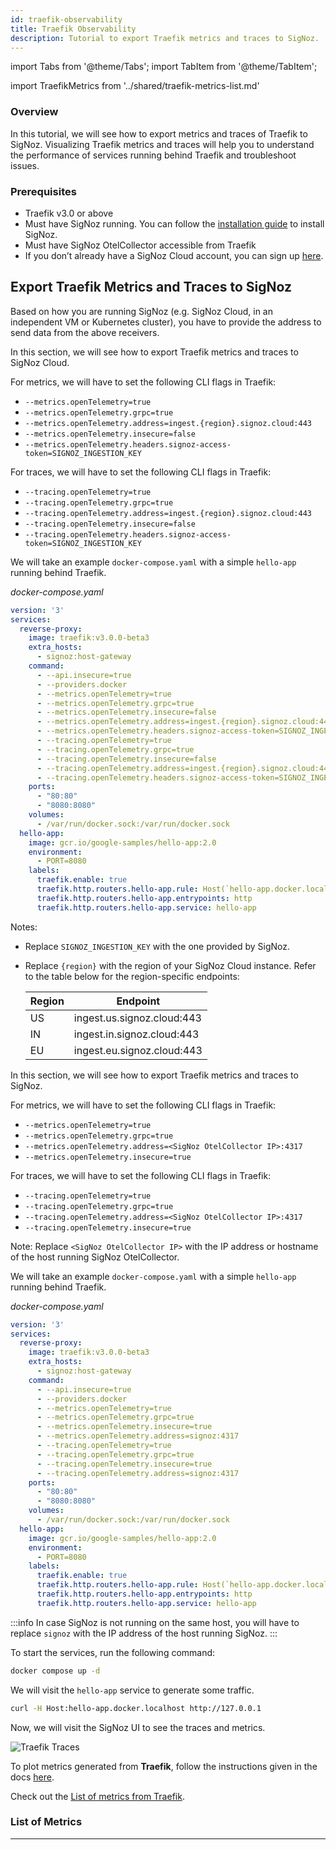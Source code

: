 ```yaml
---
id: traefik-observability
title: Traefik Observability
description: Tutorial to export Traefik metrics and traces to SigNoz.
---
```

import Tabs from '@theme/Tabs';
import TabItem from '@theme/TabItem';

import TraefikMetrics from '../shared/traefik-metrics-list.md'

### Overview

In this tutorial, we will see how to export metrics and traces of Traefik to SigNoz.
Visualizing Traefik metrics and traces will help you to understand the performance
of services running behind Traefik and troubleshoot issues.

### Prerequisites

- Traefik v3.0 or above
- Must have SigNoz running. You can follow the [installation guide][1] to install SigNoz.
- Must have SigNoz OtelCollector accessible from Traefik
- If you don’t already have a SigNoz Cloud account, you can sign up [here][4].

## Export Traefik Metrics and Traces to SigNoz

Based on how you are running SigNoz (e.g. SigNoz Cloud, in an independent VM or Kubernetes cluster),
you have to provide the address to send data from the above receivers.

<Tabs>
<TabItem value="signoz-cloud" label="SigNoz Cloud" default>

In this section, we will see how to export Traefik metrics and traces to SigNoz Cloud.

For metrics, we will have to set the following CLI flags in Traefik:

- `--metrics.openTelemetry=true`
- `--metrics.openTelemetry.grpc=true`
- `--metrics.openTelemetry.address=ingest.{region}.signoz.cloud:443`
- `--metrics.openTelemetry.insecure=false`
- `--metrics.openTelemetry.headers.signoz-access-token=SIGNOZ_INGESTION_KEY`

For traces, we will have to set the following CLI flags in Traefik:

- `--tracing.openTelemetry=true`
- `--tracing.openTelemetry.grpc=true`
- `--tracing.openTelemetry.address=ingest.{region}.signoz.cloud:443`
- `--tracing.openTelemetry.insecure=false`
- `--tracing.openTelemetry.headers.signoz-access-token=SIGNOZ_INGESTION_KEY`

We will take an example `docker-compose.yaml` with a simple `hello-app`
running behind Traefik.

_docker-compose.yaml_

```yaml {13-14,18-19}
version: '3'
services:
  reverse-proxy:
    image: traefik:v3.0.0-beta3
    extra_hosts:
      - signoz:host-gateway
    command:
      - --api.insecure=true
      - --providers.docker
      - --metrics.openTelemetry=true
      - --metrics.openTelemetry.grpc=true
      - --metrics.openTelemetry.insecure=false
      - --metrics.openTelemetry.address=ingest.{region}.signoz.cloud:443
      - --metrics.openTelemetry.headers.signoz-access-token=SIGNOZ_INGESTION_KEY
      - --tracing.openTelemetry=true
      - --tracing.openTelemetry.grpc=true
      - --tracing.openTelemetry.insecure=false
      - --tracing.openTelemetry.address=ingest.{region}.signoz.cloud:443
      - --tracing.openTelemetry.headers.signoz-access-token=SIGNOZ_INGESTION_KEY
    ports:
      - "80:80"
      - "8080:8080"
    volumes:
      - /var/run/docker.sock:/var/run/docker.sock
  hello-app:
    image: gcr.io/google-samples/hello-app:2.0
    environment:
      - PORT=8080
    labels:
      traefik.enable: true
      traefik.http.routers.hello-app.rule: Host(`hello-app.docker.localhost`)
      traefik.http.routers.hello-app.entrypoints: http
      traefik.http.routers.hello-app.service: hello-app
```

Notes:
- Replace `SIGNOZ_INGESTION_KEY` with the one provided by SigNoz.
- Replace `{region}` with the region of your SigNoz Cloud instance.
  Refer to the table below for the region-specific endpoints:

  | Region	| Endpoint                   |
  | ------- | -------------------------- |
  | US      | ingest.us.signoz.cloud:443 |
  | IN      | ingest.in.signoz.cloud:443 |
  | EU      | ingest.eu.signoz.cloud:443 |

</TabItem>
<TabItem value="self-host" label="Self-Host">

In this section, we will see how to export Traefik metrics and traces to SigNoz.

For metrics, we will have to set the following CLI flags in Traefik:

- `--metrics.openTelemetry=true`
- `--metrics.openTelemetry.grpc=true`
- `--metrics.openTelemetry.address=<SigNoz OtelCollector IP>:4317`
- `--metrics.openTelemetry.insecure=true`

For traces, we will have to set the following CLI flags in Traefik:

- `--tracing.openTelemetry=true`
- `--tracing.openTelemetry.grpc=true`
- `--tracing.openTelemetry.address=<SigNoz OtelCollector IP>:4317`
- `--tracing.openTelemetry.insecure=true`

Note: Replace `<SigNoz OtelCollector IP>` with the IP address or hostname of the host running SigNoz OtelCollector.

We will take an example `docker-compose.yaml` with a simple `hello-app`
running behind Traefik.

_docker-compose.yaml_

```yaml {13,17}
version: '3'
services:
  reverse-proxy:
    image: traefik:v3.0.0-beta3
    extra_hosts:
      - signoz:host-gateway
    command:
      - --api.insecure=true
      - --providers.docker
      - --metrics.openTelemetry=true
      - --metrics.openTelemetry.grpc=true
      - --metrics.openTelemetry.insecure=true
      - --metrics.openTelemetry.address=signoz:4317
      - --tracing.openTelemetry=true
      - --tracing.openTelemetry.grpc=true
      - --tracing.openTelemetry.insecure=true
      - --tracing.openTelemetry.address=signoz:4317
    ports:
      - "80:80"
      - "8080:8080"
    volumes:
      - /var/run/docker.sock:/var/run/docker.sock
  hello-app:
    image: gcr.io/google-samples/hello-app:2.0
    environment:
      - PORT=8080
    labels:
      traefik.enable: true
      traefik.http.routers.hello-app.rule: Host(`hello-app.docker.localhost`)
      traefik.http.routers.hello-app.entrypoints: http
      traefik.http.routers.hello-app.service: hello-app
```

:::info
In case SigNoz is not running on the same host, you will have to replace `signoz`
with the IP address of the host running SigNoz.
:::

</TabItem>
</Tabs>

To start the services, run the following command:

```bash
docker compose up -d
```

We will visit the `hello-app` service to generate some traffic.

```bash
curl -H Host:hello-app.docker.localhost http://127.0.0.1
```

Now, we will visit the SigNoz UI to see the traces and metrics.

![Traefik Traces](/img/docs/tutorial/traefik-traces.png)

To plot metrics generated from **Traefik**, follow the instructions
given in the docs [here][2].

Check out the [List of metrics from Traefik][3].

### List of Metrics

<TraefikMetrics />

---

[1]: https://signoz.io/docs/install/
[2]: https://signoz.io/docs/userguide/dashboards/
[3]: #list-of-metrics
[4]: https://signoz.io/teams/
